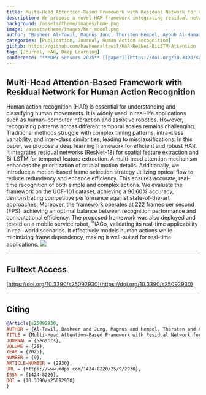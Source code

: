 ```yaml
---
title: Multi-Head Attention-Based Framework with Residual Network for Human Action Recognition
description: We propose a novel HAR framework integrating residual networks, Bi-LSTM, and multi-head attention with a motion-based frame selection strategy. It achieves 96.60% accuracy on UCF-101 and supports real-time performance, even on mobile robots.
background: /assets/theme/images/home.png
image: /assets/theme/images/har_model.png
author: "Basheer Al-Tawil, Magnus Jung, Thorsten Hempel, Ayoub Al-Hamadi"
categories: [Publication, Journal, Human Action Recognition]
github: https://github.com/basheeraltawil/HAR-ResNet-BiLSTM-Attention
tag: [Journal, HAR, Deep Learning]
conference: "**MDPI Sensors 2025** [[paper]](https://doi.org/10.3390/s25092930)"
---
```


## Multi-Head Attention-Based Framework with Residual Network for Human Action Recognition
Human action recognition (HAR) is essential for understanding and classifying human movements. It is widely used in real-life applications such as human–computer interaction and assistive robotics. However, recognizing patterns across different temporal scales remains challenging. Traditional methods struggle with complex timing patterns, intra-class variability, and inter-class similarities, leading to misclassifications.
In this paper, we propose a deep learning framework for efficient and robust HAR. It integrates residual networks (ResNet-18) for spatial feature extraction and Bi-LSTM for temporal feature extraction. A multi-head attention mechanism enhances the prioritization of crucial motion details. Additionally, we introduce a motion-based frame selection strategy utilizing optical flow to reduce redundancy and enhance efficiency. This ensures accurate, real-time recognition of both simple and complex actions.
We evaluate the framework on the UCF-101 dataset, achieving a 96.60% accuracy, demonstrating competitive performance against state-of-the-art approaches. Moreover, the framework operates at 222 frames per second (FPS), achieving an optimal balance between recognition performance and computational efficiency. The proposed framework was also deployed and tested on a mobile service robot, TIAGo, validating its real-time applicability in real-world scenarios. It effectively models human actions while minimizing frame dependency, making it well-suited for real-time applications.
![](/semiac/assets/theme/images/har_model.png)

---

## Fulltext Access
[https://doi.org/10.3390/s25092930](https://doi.org/10.3390/s25092930)

---

## Citing

```bibtex
@Article{s25092930,
AUTHOR = {Al-Tawil, Basheer and Jung, Magnus and Hempel, Thorsten and Al-Hamadi, Ayoub},
TITLE = {Multi-Head Attention-Based Framework with Residual Network for Human Action Recognition},
JOURNAL = {Sensors},
VOLUME = {25},
YEAR = {2025},
NUMBER = {9},
ARTICLE-NUMBER = {2930},
URL = {https://www.mdpi.com/1424-8220/25/9/2930},
ISSN = {1424-8220},
DOI = {10.3390/s25092930}
}
```
